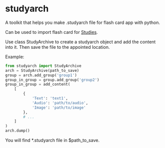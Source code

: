 # studyarch

A toolkit that helps you make .studyarch file for flash card app with python.

Can be used to import flash card for [Studies](http://www.studiesapp.com).

Use class StudyArchive to create a studyarch object and add the content into it.
Then save the file to the appointed location.

Example:

```python
from studyarch import StudyArchive
arch = StudyArchive(path_to_save)
group = arch.add_group('group1')
group_in_group = group.add_group('group2')
group_in_group = add_content(
    [
        {
            'Text': 'text1',
            'Audio': 'path/to/audio',
            'Image': 'path/to/image'
        },
        # ...
    ]
)
arch.dump()
```

You will find *.studyarch file in $path_to_save.
